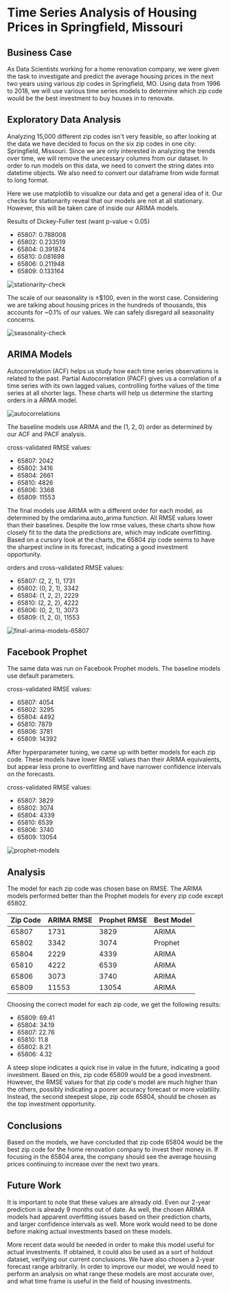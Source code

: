 
# Time Series Analysis of Housing Prices in Springfield, Missouri


## Business Case

As Data Scientists working for a home renovation company, we were given the task to investigate and predict the average housing prices in the next two years using various zip codes in Springfield, MO. Using data from 1996 to 2018, we will use various time series models to determine which zip code would be the best investment to buy houses in to renovate.

## Exploratory Data Analysis

Analyzing 15,000 different zip codes isn't very feasible, so after looking at the data we have decided to focus on the six zip codes in one city: Springfield, Missouri. Since we are only interested in analyzing the trends over time, we will remove the unecessary columns from our dataset. In order to run models on this data, we need to convert the string dates into datetime objects. We also need to convert our dataframe from wide format to long format.

Here we use matplotlib to visualize our data and get a general idea of it. Our checks for stationarity reveal that our models are not at all stationary. However, this will be taken care of inside our ARIMA models.

Results of Dickey-Fuller test (want p-value < 0.05)
 - 65807: 0.788008
 - 65802: 0.233519
 - 65804: 0.391874
 - 65810: 0.081698
 - 65806: 0.211948
 - 65809: 0.133164

![stationarity-check](visualizations/stationarity-check-base.png)

The scale of our seasonality is ±$100, even in the worst case. Considering we are talking about housing prices in the hundreds of thousands, this accounts for ~0.1% of our values. We can safely disregard all seasonality concerns.

![seasonality-check](visualizations/seasonality.png)

## ARIMA Models

Autocorrelation (ACF) helps us study how each time series observations is related to the past. Partial Autocorrelation (PACF) gives us a correlation of a time series with its own lagged values, controlling forthe values of the time series at all shorter lags. These charts will help us determine the starting orders in a ARMA model.

![autocorrelations](visualizations/autocorrelations.png)

The baseline models use ARIMA and the (1, 2, 0) order as determined by our ACF and PACF analysis.

cross-validated RMSE values:
- 65807: 2042
- 65802: 3416
- 65804: 2661
- 65810: 4826
- 65806: 3368
- 65809: 11553

The final models use ARIMA with a different order for each model, as determined by the omdarima.auto_arima function. All RMSE values lower than their baselines. Despite the low rmse values, these charts show how closely fit to the data the predictions are, which may indicate overfitting. Based on a cursory look at the charts, the 65804 zip code seems to have the sharpest incline in its forecast, indicating a good investment opportunity.

orders and cross-validated RMSE values:
- 65807: (2, 2, 1), 1731
- 65802: (0, 2, 1), 3342
- 65804: (1, 2, 2), 2229
- 65810: (2, 2, 2), 4222
- 65806: (0, 2, 1), 3073
- 65809: (1, 2, 0), 11553

![final-arima-models-65807](visualizations/arima-final-65807.png)

## Facebook Prophet

The same data was run on Facebook Prophet models. The baseline models use default parameters.

cross-validated RMSE values:
- 65807: 4054
- 65802: 3295
- 65804: 4492
- 65810: 7879
- 65806: 3781
- 65809: 14392

After hyperparameter tuning, we came up with better models for each zip code. These models have lower RMSE values than their ARIMA equivalents, but appear less prone to overfitting and have narrower confidence intervals on the forecasts.

cross-validated RMSE values:
- 65807: 3829
- 65802: 3074
- 65804: 4339
- 65810: 6539
- 65806: 3740
- 65809: 13054

![prophet-models](visualizations/prophet-models.png)

## Analysis

The model for each zip code was chosen base on RMSE. The ARIMA models performed better than the Prophet models for every zip code except 65802.

Zip Code | ARIMA RMSE | Prophet RMSE | Best Model
:-- | :-- | :-- | :--
65807	| 1731	| 3829	| ARIMA
65802	| 3342	| 3074	| Prophet
65804	| 2229	| 4339	| ARIMA
65810	| 4222	| 6539	| ARIMA
65806	| 3073	| 3740	| ARIMA
65809	| 11553 |	13054	| ARIMA


Choosing the correct model for each zip code, we get the following results:
- 65809: 69.41
- 65804: 34.19
- 65807: 22.76
- 65810: 11.8
- 65802: 8.21
- 65806: 4.32

A steep slope indicates a quick rise in value in the future, indicating a good investment. Based on this, zip code 65809 would be a good investment. However, the RMSE values for that zip code's model are much higher than the others, possibly indicating a poorer accuracy forecast or more volatility. Instead, the second steepest slope, zip code 65804, should be chosen as the top investment opportunity.

## Conclusions

Based on the models, we have concluded that zip code 65804 would be the best zip code for the home renovation company to invest their money in. If focusing in the 65804 area, the company should see the average housing prices continuing to increase over the next two years.

## Future Work

It is important to note that these values are already old. Even our 2-year prediction is already 9 months out of date. As well, the chosen ARIMA models had apparent overfitting issues based on their prediction charts, and larger confidence intervals as well. More work would need to be done before making actual investments based on these models.

More recent data would be needed in order to make this model useful for actual investments. If obtained, it could also be used as a sort of holdout dataset, verifying our current conclusions. We have also chosen a 2-year forecast range arbitrarily. In order to improve our model, we would need to perform an analysis on what range these models are most accurate over, and what time frame is useful in the field of housing investments.
